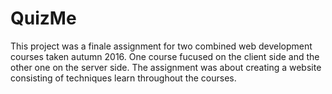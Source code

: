 # QuizMe

This project was a finale assignment for two combined web development courses taken autumn 2016. One course fucused on the client side and the other one on the server side. The assignment was about creating a website consisting of techniques learn throughout the courses.
